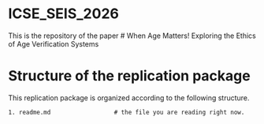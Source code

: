 # ICSE_SEIS_2026

This is the repository of the paper # When Age Matters! Exploring the Ethics of Age Verification Systems

# Structure of the replication package
This replication package is organized according to the following structure.
```
1. readme.md                  # the file you are reading right now.
```
